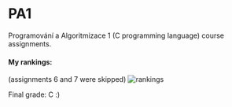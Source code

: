 # PA1
Programování a Algoritmizace 1 (C programming language) course assignments.

#### My rankings:
(assignments 6 and 7 were skipped)
<img>![rankings](https://user-images.githubusercontent.com/47743251/224510283-7124cd84-69ff-45ef-9f5b-271c9ffc9973.png)</img>

Final grade: C :)
